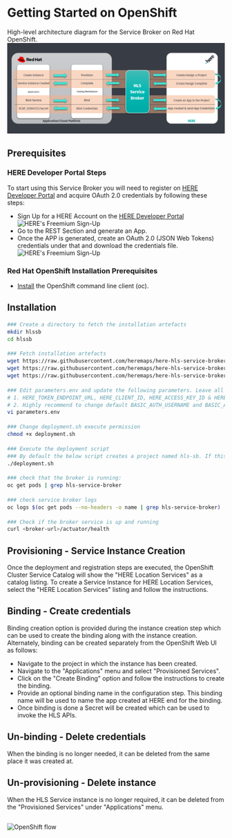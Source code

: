 # Getting Started on OpenShift

High-level architecture diagram for the Service Broker on Red Hat OpenShift.
![Service Broker for HERE Location Services](images/RedHat.png)

## Prerequisites

### HERE Developer Portal Steps
To start using this Service Broker you will need to register on [HERE Developer Portal](https://developer.here.com/sign-up?utm_medium=referral&utm_source=GitHub-Service-Broker&create=Freemium-Basic&keepState=true&step=terms) and acquire OAuth 2.0 credentials by following these steps:
* Sign Up for a HERE Account on the [HERE Developer Portal](https://developer.here.com/sign-up?utm_medium=referral&utm_source=GitHub-Service-Broker&create=Freemium-Basic&keepState=true&step=terms)
![HERE's Freemium Sign-Up](images/Developer_HERE_com_Sign_Up_720p.gif)
* Go to the REST Section and generate an App.
* Once the APP is generated, create an OAuth 2.0 (JSON Web Tokens) credentials under that and download the credentials file.
![HERE's Freemium Sign-Up](images/Developer_HERE_com_API_Key_720.gif)

### Red Hat OpenShift Installation Prerequisites
* [Install](https://docs.openshift.com/enterprise/3.1/cli_reference/get_started_cli.html#installing-the-cli) the OpenShift command line client (oc).

## Installation

```bash
### Create a directory to fetch the installation artefacts
mkdir hlssb
cd hlssb

### Fetch installation artefacts
wget https://raw.githubusercontent.com/heremaps/here-hls-service-broker/v1.0.0/deploy/openshift/deployment.sh
wget https://raw.githubusercontent.com/heremaps/here-hls-service-broker/v1.0.0/deploy/openshift/hls-service-broker.yaml
wget https://raw.githubusercontent.com/heremaps/here-hls-service-broker/v1.0.0/deploy/openshift/parameters.env

### Edit parameters.env and update the following parameters. Leave all other parameters as is.
# 1. HERE_TOKEN_ENDPOINT_URL, HERE_CLIENT_ID, HERE_ACCESS_KEY_ID & HERE_ACCESS_KEY_SECRET from the credentials file downloaded from the prerequisites step.
# 2. Highly recommend to change default BASIC_AUTH_USERNAME and BASIC_AUTH_PASSWORD properties. These credentials are required to register the broker with the OpenShift container catalog.
vi parameters.env

### Change deployment.sh execute permission
chmod +x deployment.sh

### Execute the deployment script
### By default the below script creates a project named hls-sb. If this needs to be changed, modify the deployment.sh file
./deployment.sh

### check that the broker is running:
oc get pods | grep hls-service-broker

### check service broker logs
oc logs $(oc get pods --no-headers -o name | grep hls-service-broker)

### Check if the broker service is up and running
curl <broker-url>/actuator/health

```

## Provisioning - Service Instance Creation
Once the deployment and registration steps are executed, the OpenShift Cluster Service Catalog will show the "HERE Location Services" as a catalog listing.
To create a Service Instance for HERE Location Services, select the "HERE Location Services" listing and follow the instructions.

## Binding - Create credentials
Binding creation option is provided during the instance creation step which can be used to create the binding along with the instance creation.
Alternately, binding can be created separately from the OpenShift Web UI as follows:

* Navigate to the project in which the instance has been created.
* Navigate to the "Applications" menu and select "Provisioned Services".
* Click on the "Create Binding" option and follow the instructions to create the binding.
* Provide an optional binding name in the configuration step. This binding name will be used to name the app created at HERE end for the binding. 
* Once binding is done a Secret will be created which can be used to invoke the HLS APIs.

## Un-binding - Delete credentials
When the binding is no longer needed, it can be deleted from the same place it was created at.

## Un-provisioning - Delete instance
When the HLS Service instance is no longer required, it can be deleted from the "Provisioned Services" under "Applications" menu.

##
![OpenShift flow](images/hls-service-broker-openshift-flow.gif)